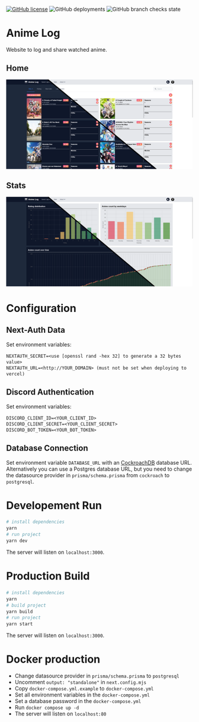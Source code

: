 [![GitHub license](https://img.shields.io/github/license/WieseChristoph/anime-log?label=License)](https://github.com/WieseChristoph/anime-log/blob/main/LICENSE)
![GitHub deployments](https://img.shields.io/github/deployments/WieseChristoph/anime-log/Production?label=Prod.%20deploy)
![GitHub branch checks state](https://img.shields.io/github/checks-status/WieseChristoph/anime-log/main?label=CI)

# Anime Log

Website to log and share watched anime.

## Home

![Home screenshot](.github/screenshots/home.png)

## Stats

![Stats screenshot](.github/screenshots/stats.png)

# Configuration

## Next-Auth Data

Set environment variables:

```
NEXTAUTH_SECRET=<use [openssl rand -hex 32] to generate a 32 bytes value>
NEXTAUTH_URL=<http://YOUR_DOMAIN> (must not be set when deploying to vercel)
```

## Discord Authentication

Set environment variables:

```
DISCORD_CLIENT_ID=<YOUR_CLIENT_ID>
DISCORD_CLIENT_SECRET=<YOUR_CLIENT_SECRET>
DISCORD_BOT_TOKEN=<YOUR_BOT_TOKEN>
```

## Database Connection

Set environment variable `DATABASE_URL` with an [CockroachDB](https://www.cockroachlabs.com/) database URL. Alternatively you can use a Postgres database URL, but you need to change the datasource provider in `prisma/schema.prisma` from `cockroach` to `postgresql`.

# Developement Run

```bash
# install dependencies
yarn
# run project
yarn dev
```

The server will listen on `localhost:3000`.

# Production Build

```bash
# install dependencies
yarn
# build project
yarn build
# run project
yarn start
```

The server will listen on `localhost:3000`.

# Docker production

- Change datasource provider in `prisma/schema.prisma` to `postgresql`
- Uncomment `output: "standalone"` in `next.config.mjs`
- Copy `docker-compose.yml.example` to `docker-compose.yml`
- Set all environment variables in the `docker-compose.yml`
- Set a database password in the `docker-compose.yml`
- Run `docker compose up -d`
- The server will listen on `localhost:80`
